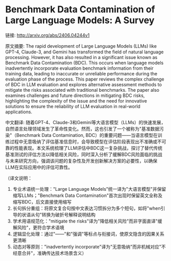 # Benchmark Data Contamination of Large Language Models: A Survey

链接: http://arxiv.org/abs/2406.04244v1

原文摘要:
The rapid development of Large Language Models (LLMs) like GPT-4, Claude-3,
and Gemini has transformed the field of natural language processing. However,
it has also resulted in a significant issue known as Benchmark Data
Contamination (BDC). This occurs when language models inadvertently incorporate
evaluation benchmark information from their training data, leading to
inaccurate or unreliable performance during the evaluation phase of the
process. This paper reviews the complex challenge of BDC in LLM evaluation and
explores alternative assessment methods to mitigate the risks associated with
traditional benchmarks. The paper also examines challenges and future
directions in mitigating BDC risks, highlighting the complexity of the issue
and the need for innovative solutions to ensure the reliability of LLM
evaluation in real-world applications.

中文翻译:
随着GPT-4、Claude-3和Gemini等大语言模型（LLMs）的快速发展，自然语言处理领域发生了革命性变化。然而，这也引发了一个被称为"基准数据污染"（Benchmark Data Contamination, BDC）的重要问题——当语言模型在训练过程中无意吸纳了评估基准信息时，会导致模型在评估阶段表现出不准确或不可靠的性能表现。本文系统梳理了LLM评估中BDC这一复杂挑战，探讨了替代传统基准测试的评估方法以降低相关风险，同时深入分析了缓解BDC风险面临的挑战与未来研究方向，强调该问题的复杂性及开发创新解决方案的必要性，以确保LLM在实际应用中的评估可靠性。  

（译文说明：  
1. 专业术语统一处理："Large Language Models"统一译为"大语言模型"并保留缩写LLMs；"Benchmark Data Contamination"首次出现时保留英文全称及缩写BDC，后文直接使用缩写  
2. 长句拆分重组：将原文复合句按中文表达习惯拆分为多个短句，如将"when引导的状语从句"转换为破折号解释说明结构  
3. 学术用语规范化："mitigate the risks"译为"降低相关风险"而非字面直译"缓解风险"，更符合学术语境  
4. 逻辑显化处理：通过"——"和"强调"等标点与衔接词，使原文隐含的因果关系更清晰  
5. 动态对等原则："inadvertently incorporate"译为"无意吸纳"而非机械对应"不经意合并"，准确传达技术场景含义）
